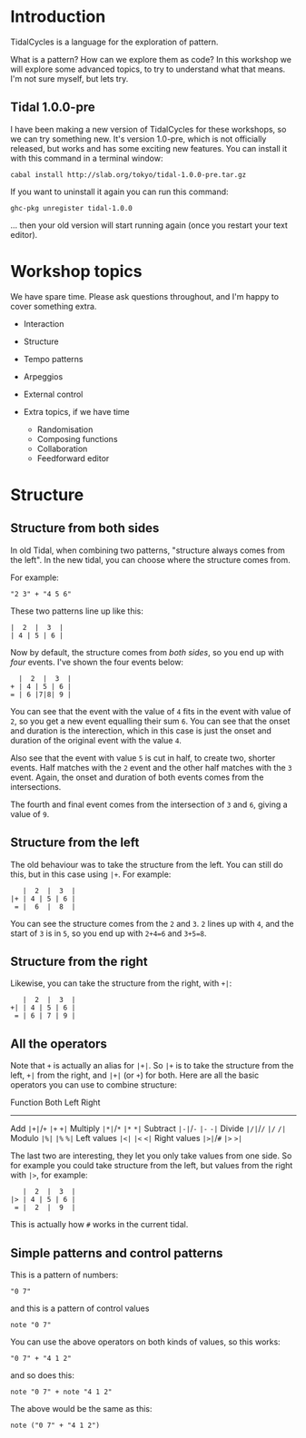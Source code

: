 
# Introduction

TidalCycles is a language for the exploration of pattern.

What is a pattern? How can we explore them as code? In this workshop
we will explore some advanced topics, to try to understand what that
means. I'm not sure myself, but lets try.

## Tidal 1.0.0-pre

I have been making a new version of TidalCycles for these workshops,
so we can try something new. It's version 1.0-pre, which is not
officially released, but works and has some exciting new features. You
can install it with this command in a terminal window:

```
cabal install http://slab.org/tokyo/tidal-1.0.0-pre.tar.gz
```


If you want to uninstall it again you can run this command:

```
ghc-pkg unregister tidal-1.0.0
```

... then your old version will start running again (once you restart your text editor).

# Workshop topics

We have spare time. Please ask questions throughout, and I'm happy to cover something extra.

* Interaction
* Structure
* Tempo patterns
* Arpeggios
* External control

* Extra topics, if we have time
  * Randomisation
  * Composing functions
  * Collaboration
  * Feedforward editor


# Structure

## Structure from both sides

In old Tidal, when combining two patterns, "structure always comes
from the left". In the new tidal, you can choose where the structure comes from.

For example:
```
"2 3" + "4 5 6"
```

These two patterns line up like this:

```
|  2  |  3  |
| 4 | 5 | 6 |
```

Now by default, the structure comes from _both sides_, so you end up with _four_
events. I've shown the four events below:

```
  |  2  |  3  |
+ | 4 | 5 | 6 |
= | 6 |7|8| 9 |
```

You can see that the event with the value of `4` fits in the event
with value of `2`, so you get a new event equalling their sum `6`. You
can see that the onset and duration is the interection, which in this
case is just the onset and duration of the original event with the
value `4`.

Also see that the event with value `5` is cut in half, to create two,
shorter events. Half matches with the `2` event and the other half
matches with the `3` event. Again, the onset and duration of both
events comes from the intersections.

The fourth and final event comes from the intersection of `3` and `6`,
giving a value of `9`.

## Structure from the left

The old behaviour was to take the structure from the left. You can
still do this, but in this case using `|+`. For example:

```
   |  2  |  3  |
|+ | 4 | 5 | 6 |
 = |  6  |  8  |
```

You can see the structure comes from the `2` and `3`. `2` lines up
with `4`, and the start of `3` is in `5`, so you end up with `2+4=6`
and `3+5=8`.

## Structure from the right

Likewise, you can take the structure from the right, with `+|`:

```
   |  2  |  3  |
+| | 4 | 5 | 6 |
 = | 6 | 7 | 9 |
```

## All the operators

Note that `+` is actually an alias for `|+|`. So `|+` is to take the
structure from the left, `+|` from the right, and `|+|` (or `+`) for
both. Here are all the basic operators you can use to combine
structure:

Function     Both      Left  Right 
--------     --------- ----- ------
Add          `|+|`/`+` `|+`  `+|`
Multiply     `|*|`/`*` `|*`  `*|`
Subtract     `|-|`/`-` `|-`  `-|`
Divide       `|/|`/`/` `|/`  `/|`
Modulo       `|%|`     `|%`  `%|`
Left values  `|<|`     `|<`  `<|`
Right values `|>|`/`#` `|>`  `>|`

The last two are interesting, they let you only take values from one
side. So for example you could take structure from the left, but
values from the right with `|>`, for example:

```
   |  2  |  3  |
|> | 4 | 5 | 6 |
 = |  2  |  9  |
```

This is actually how `#` works in the current tidal.

## Simple patterns and control patterns

This is a pattern of numbers:

```
"0 7"
```

and this is a pattern of control values

```
note "0 7"
```

You can use the above operators on both kinds of values, so this works:

```
"0 7" + "4 1 2"
```

and so does this:

```
note "0 7" + note "4 1 2"
```

The above would be the same as this:
```
note ("0 7" + "4 1 2")
```
